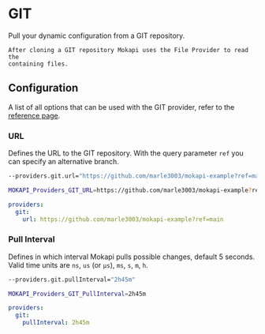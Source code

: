 # GIT

Pull your dynamic configuration from a GIT repository.

``` box=tip
After cloning a GIT repository Mokapi uses the File Provider to read the
containing files.
```

## Configuration

A list of all options that can be used with the GIT provider, refer to
the [reference page](/docs/references/static-configuration.md).


### URL
Defines the URL to the GIT repository. With the query parameter `ref` you can specify an alternative
branch.

```bash tab=CLI
--providers.git.url="https://github.com/marle3003/mokapi-example?ref=main"
```
```bash tab=Env
MOKAPI_Providers_GIT_URL=https://github.com/marle3003/mokapi-example?ref=main
```
```yaml tab=File (YAML)
providers:
  git:
    url: https://github.com/marle3003/mokapi-example?ref=main
```

### Pull Interval
Defines in which interval Mokapi pulls possible changes, default 5 seconds.
Valid time units are `ns`, `us` (or `µs`), `ms`, `s`, `m`, `h`.

```bash tab=CLI
--providers.git.pullInterval="2h45m"
```
```bash tab=Env
MOKAPI_Providers_GIT_PullInterval=2h45m
```
```yaml tab=File (YAML)
providers:
  git:
    pullInterval: 2h45m
```